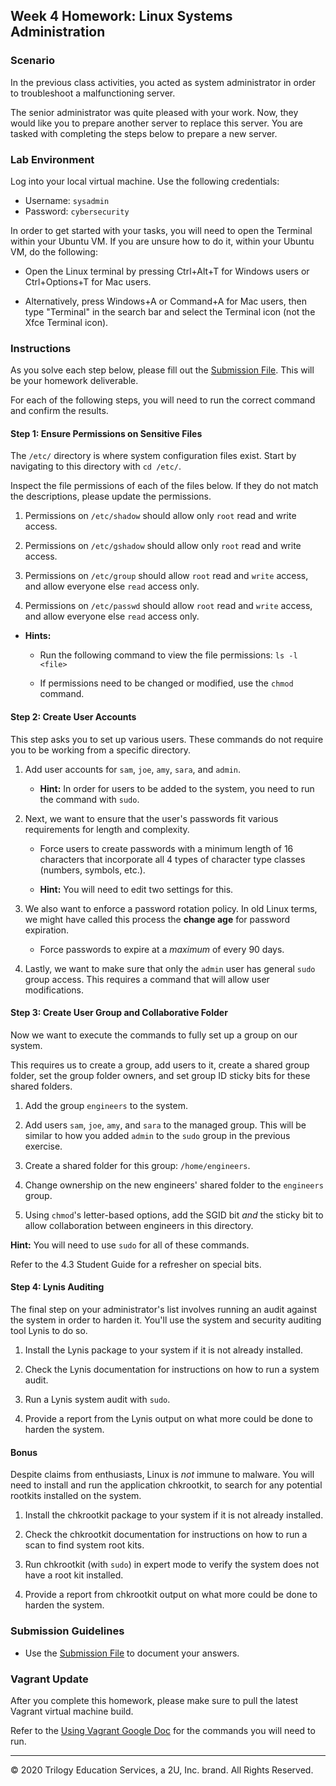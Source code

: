 ## Week 4 Homework: Linux Systems Administration

### Scenario 
In the previous class activities, you acted as system administrator in order to troubleshoot a malfunctioning server.

The senior administrator was quite pleased with your work. Now, they would like you to prepare another server to replace this server. You are tasked with completing the steps below to prepare a new server.

### Lab Environment
Log into your local virtual machine. Use the following credentials:

- Username: `sysadmin`
- Password: `cybersecurity`

In order to get started with your tasks, you will need to open the Terminal within your Ubuntu VM. If you are unsure how to do it, within your Ubuntu VM, do the following:

- Open the Linux terminal by pressing Ctrl+Alt+T for Windows users or Ctrl+Options+T for Mac users.

- Alternatively, press Windows+A or Command+A for Mac users, then type "Terminal" in the search bar and select the Terminal icon (not the Xfce Terminal icon).

### Instructions

As you solve each step below, please fill out the [Submission File](SubmissionFile.md). This will be your homework deliverable.

For each of the following steps, you will need to run the correct command and confirm the results.

#### Step 1: Ensure Permissions on Sensitive Files

The `/etc/` directory is where system configuration files exist. Start by navigating to this directory with `cd /etc/`.

Inspect the file permissions of each of the files below. If they do not match the descriptions, please update the permissions.

  1. Permissions on `/etc/shadow` should allow only `root` read and write access.

  2. Permissions on `/etc/gshadow` should allow only `root` read and write access.

  3. Permissions on `/etc/group` should allow `root` read and `write` access, and allow everyone else `read` access only.

  4. Permissions on `/etc/passwd` should allow `root` read and `write` access, and allow everyone else `read` access only.

 - **Hints:** 
 
    - Run the following command to view the file permissions: `ls -l <file>`

    - If permissions need to be changed or modified, use the `chmod` command.


#### Step 2: Create User Accounts

This step asks you to set up various users. These commands do not require you to be working from a specific directory.

1. Add user accounts for `sam`, `joe`, `amy`, `sara`, and `admin`.

    -  **Hint:** In order for users to be added to the system, you need to run the command with `sudo`.

2. Next, we want to ensure that the user's passwords fit various requirements for length and complexity.

    - Force users to create passwords with a minimum length of 16 characters that incorporate all 4 types of character type classes (numbers, symbols, etc.).
  
   - **Hint:** You will need to edit two settings for this.

3. We also want to enforce a password rotation policy. In old Linux terms, we might have called this process the **change age** for password expiration.

    - Force passwords to expire at a _maximum_ of every 90 days.

4. Lastly, we want to make sure that only the `admin` user has general `sudo` group access. This requires a command that will allow user modifications.

#### Step 3: Create User Group and Collaborative Folder

Now we want to execute the commands to fully set up a group on our system.

This requires us to create a group, add users to it, create a shared group folder, set the group folder owners, and set group ID sticky bits for these shared folders.

1. Add the group `engineers` to the system.

2. Add users `sam`, `joe`, `amy`, and `sara` to the managed group. This will be similar to how you added `admin` to the `sudo` group in the previous exercise.

3. Create a shared folder for this group: `/home/engineers`.

4. Change ownership on the new engineers' shared folder to the `engineers` group.

5. Using `chmod`'s letter-based options, add the SGID bit _and_ the sticky bit to allow collaboration between engineers in this directory.

  **Hint:** You will need to use `sudo` for all of these commands.

Refer to the 4.3 Student Guide for a refresher on special bits.  

#### Step 4: Lynis Auditing

The final step on your administrator's list involves running an audit against the system in order to harden it. You'll use the system and security auditing tool Lynis to do so.

1. Install the Lynis package to your system if it is not already installed.

2. Check the Lynis documentation for instructions on how to run a system audit.

3. Run a Lynis system audit with `sudo`.

4. Provide a report from the Lynis output on what more could be done to harden the system.


#### Bonus 

Despite claims from enthusiasts, Linux is _not_ immune to malware. You will need to install and run the application chkrootkit, to search for any potential rootkits installed on the system.

1. Install the chkrootkit package to your system if it is not already installed.

2. Check the chkrootkit documentation for instructions on how to run a scan to find system root kits.

3. Run chkrootkit (with `sudo`) in expert mode to verify the system does not have a root kit installed.

4. Provide a report from chkrootkit output on what more could be done to harden the system.


### Submission Guidelines 
- Use the [Submission File](SubmissionFile.md) to document your answers. 


### Vagrant Update

After you complete this homework, please make sure to pull the latest Vagrant virtual machine build. 

Refer to the [Using Vagrant Google Doc](https://docs.google.com/document/d/1h-zcoKt6c4AnZBENHLPWsXJ1djs1c96-9zkf7Jsb_GQ/) for the commands you will need to run. 

---
© 2020 Trilogy Education Services, a 2U, Inc. brand. All Rights Reserved.
